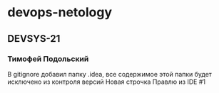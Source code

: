 # devops-netology
## DEVSYS-21
### Тимофей Подольский 

В gitignore добавил папку .idea, все содержимое этой папки будет исключено из контроля версий
Новая строчка
Правлю из IDE #1